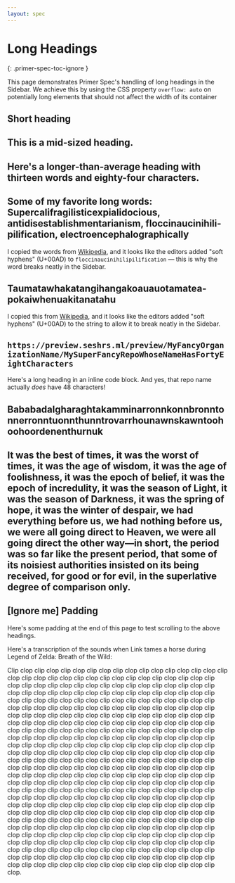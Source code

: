 ```yaml
---
layout: spec
---
```


# Long Headings

{: .primer-spec-toc-ignore }

This page demonstrates Primer Spec's handling of long headings in the Sidebar. We achieve this by using the CSS property `overflow: auto` on potentially long elements that should not affect the width of its container

## Short heading

## This is a mid-sized heading.

## Here's a longer-than-average heading with thirteen words and eighty-four characters.

## Some of my favorite long words: Supercalifragilisticexpialidocious, antidisestablishmentarianism, flocci­nauci­nihili­pili­fication, electroencephalographically

I copied the words from [Wikipedia](https://en.wikipedia.org/wiki/Longest_word_in_English), and it looks like the editors added "soft hyphens" (U+00AD) to `flocci­nauci­nihili­pili­fication` — this is why the word breaks neatly in the Sidebar.

## Tau­mata­whaka­tangi­hanga­koau­auota­matea­pokai­when­uaki­tana­tahu

I copied this from [Wikipedia](https://en.wikipedia.org/wiki/Longest_word_in_English#Notable_long_words), and it looks like the editors added "soft hyphens" (U+00AD) to the string to allow it to break neatly in the Sidebar.

## `https://preview.seshrs.ml/preview/MyFancyOrganizationName/MySuperFancyRepoWhoseNameHasFortyEightCharacters`

Here's a long heading in an inline code block. And yes, that repo name actually _does_ have 48 characters!

## Bababadalgharaghtakamminarronnkonnbronntonnerronntuonnthunntrovarrhounawnskawntoohoohoordenenthurnuk

## It was the best of times, it was the worst of times, it was the age of wisdom, it was the age of foolishness, it was the epoch of belief, it was the epoch of incredulity, it was the season of Light, it was the season of Darkness, it was the spring of hope, it was the winter of despair, we had everything before us, we had nothing before us, we were all going direct to Heaven, we were all going direct the other way—in short, the period was so far like the present period, that some of its noisiest authorities insisted on its being received, for good or for evil, in the superlative degree of comparison only.

## [Ignore me] Padding

Here's some padding at the end of this page to test scrolling to the above headings.

Here's a transcription of the sounds when Link tames a horse during Legend of Zelda: Breath of the Wild:

Clip clop clip clop clip clop clip clop clip clop clip clop clip clop clip clop clip clop clip clop clip clop clip clop clip clop clip clop clip clop clip clop clip clop clip clop clip clop clip clop clip clop clip clop clip clop clip clop clip clop clip clop clip clop clip clop clip clop clip clop clip clop clip clop clip clop clip clop clip clop clip clop clip clop clip clop clip clop clip clop clip clop clip clop clip clop clip clop clip clop clip clop clip clop clip clop clip clop clip clop clip clop clip clop clip clop clip clop clip clop clip clop clip clop clip clop clip clop clip clop clip clop clip clop clip clop clip clop clip clop clip clop clip clop clip clop clip clop clip clop clip clop clip clop clip clop clip clop clip clop clip clop clip clop clip clop clip clop clip clop clip clop clip clop clip clop clip clop clip clop clip clop clip clop clip clop clip clop clip clop clip clop clip clop clip clop clip clop clip clop clip clop clip clop clip clop clip clop clip clop clip clop clip clop clip clop clip clop clip clop clip clop clip clop clip clop clip clop clip clop clip clop clip clop clip clop clip clop clip clop clip clop clip clop clip clop clip clop clip clop clip clop clip clop clip clop clip clop clip clop clip clop clip clop clip clop clip clop clip clop clip clop clip clop clip clop clip clop clip clop clip clop clip clop clip clop clip clop clip clop clip clop clip clop clip clop clip clop clip clop clip clop clip clop clip clop clip clop clip clop clip clop clip clop clip clop clip clop clip clop clip clop clip clop clip clop clip clop clip clop clip clop clip clop clip clop clip clop clip clop clip clop clip clop clip clop clip clop clip clop clip clop clip clop clip clop clip clop clip clop clip clop clip clop clip clop clip clop clip clop clip clop clip clop clip clop clip clop clip clop clip clop clip clop clip clop clip clop clip clop clip clop clip clop clip clop clip clop clip clop clip clop clip clop clip clop clip clop clip clop clip clop clip clop clip clop clip clop clip clop clip clop clip clop clip clop clip clop clip clop clip clop clip clop clip clop clip clop clip clop clip clop clip clop.
